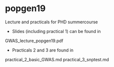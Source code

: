 # popgen19
Lecture and practicals for PHD summercourse

* Slides (including practical 1) can be found in

GWAS_lecture_popgen19.pdf

* Practicals 2 and 3 are found in 

practical_2_basic_GWAS.md
practical_3_snptest.md


